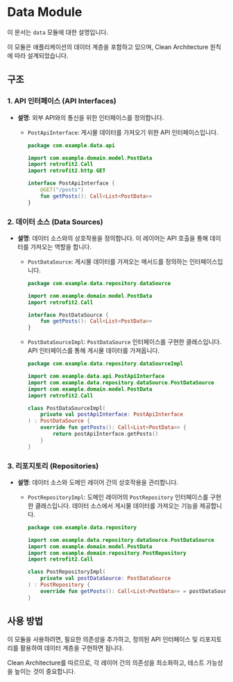 # Data Module

이 문서는 `data` 모듈에 대한 설명입니다.

이 모듈은 애플리케이션의 데이터 계층을 포함하고 있으며, Clean Architecture 원칙에 따라 설계되었습니다.

## 구조

### 1. API 인터페이스 (API Interfaces)

- **설명**: 외부 API와의 통신을 위한 인터페이스를 정의합니다.

  - `PostApiInterface`: 게시물 데이터를 가져오기 위한 API 인터페이스입니다.
  
    ```kotlin
    package com.example.data.api

    import com.example.domain.model.PostData
    import retrofit2.Call
    import retrofit2.http.GET

    interface PostApiInterface {
        @GET("/posts")
        fun getPosts(): Call<List<PostData>>
    }
    ```

### 2. 데이터 소스 (Data Sources)

- **설명**: 데이터 소스와의 상호작용을 정의합니다. 이 레이어는 API 호출을 통해 데이터를 가져오는 역할을 합니다.

  - `PostDataSource`: 게시물 데이터를 가져오는 메서드를 정의하는 인터페이스입니다.
  
    ```kotlin
    package com.example.data.repository.dataSource

    import com.example.domain.model.PostData
    import retrofit2.Call

    interface PostDataSource {
        fun getPosts(): Call<List<PostData>>
    }
    ```

  - `PostDataSourceImpl`: `PostDataSource` 인터페이스를 구현한 클래스입니다. API 인터페이스를 통해 게시물 데이터를 가져옵니다.
  
    ```kotlin
    package com.example.data.repository.dataSourceImpl

    import com.example.data.api.PostApiInterface
    import com.example.data.repository.dataSource.PostDataSource
    import com.example.domain.model.PostData
    import retrofit2.Call

    class PostDataSourceImpl(
        private val postApiInterface: PostApiInterface
    ) : PostDataSource {
        override fun getPosts(): Call<List<PostData>> {
            return postApiInterface.getPosts()
        }
    }
    ```

### 3. 리포지토리 (Repositories)

- **설명**: 데이터 소스와 도메인 레이어 간의 상호작용을 관리합니다.

  - `PostRepositoryImpl`: 도메인 레이어의 `PostRepository` 인터페이스를 구현한 클래스입니다. 데이터 소스에서 게시물 데이터를 가져오는 기능을 제공합니다.
  
    ```kotlin
    package com.example.data.repository

    import com.example.data.repository.dataSource.PostDataSource
    import com.example.domain.model.PostData
    import com.example.domain.repository.PostRepository
    import retrofit2.Call

    class PostRepositoryImpl(
        private val postDataSource: PostDataSource
    ) : PostRepository {
        override fun getPosts(): Call<List<PostData>> = postDataSource.getPosts()
    }
    ```

## 사용 방법

이 모듈을 사용하려면, 필요한 의존성을 추가하고, 정의된 API 인터페이스 및 리포지토리를 활용하여 데이터 계층을 구현하면 됩니다.

Clean Architecture를 따르므로, 각 레이어 간의 의존성을 최소화하고, 테스트 가능성을 높이는 것이 중요합니다.